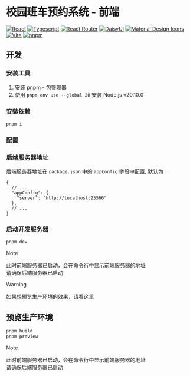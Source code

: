 # 校园班车预约系统 - 前端

[![React](https://img.shields.io/badge/React-149eca)](https://reactjs.org/)
[![Typescript](https://img.shields.io/badge/Typescript-2f74c0)](https://www.typescriptlang.org/)
[![React Router](https://img.shields.io/badge/React%20Router-d73c48)](https://reactrouter.com/)
[![DaisyUI](https://img.shields.io/badge/DaisyUI-1ad1a5)](https://daisyui.com/)
[![Material Design Icons](https://img.shields.io/badge/Material%20Design%20Icons-2196f3)](https://pictogrammers.com/library/mdi/)
[![Vite](https://img.shields.io/badge/Vite-646cff)](https://vitejs.dev/)
[![pnpm](https://img.shields.io/badge/pnpm-ff6d00)](https://pnpm.io/)

## 开发

### 安装工具

1. 安装 [pnpm](https://pnpm.io/zh/installation#使用独立脚本安装) - 包管理器
2. 使用 `pnpm env use --global 20` 安装 Node.js v20.10.0

### 安装依赖

```bash
pnpm i
```

### 配置

### 后端服务器地址

后端服务器地址在 `package.json` 中的 `appConfig` 字段中配置, 默认为：

```jsonc
{
  // ...
  "appConfig": {
    "server": "http://localhost:25566"
  },
  // ...
}
```

### 启动开发服务器

```bash
pnpm dev
```

> [!NOTE]
> 此时前端服务器已启动，会在命令行中显示前端服务器的地址  
> 请确保后端服务器已启动  

> [!WARNING]
> 如果想预览生产环境的效果，请看[这里](#预览生产环境)

## 预览生产环境

```bash
pnpm build
pnpm preview
```

> [!NOTE]
> 此时前端服务器已启动，会在命令行中显示前端服务器的地址  
> 请确保后端服务器已启动
